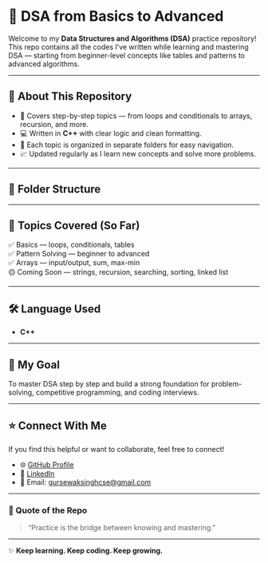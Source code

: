 # 🚀 DSA from Basics to Advanced  

Welcome to my **Data Structures and Algorithms (DSA)** practice repository!  
This repo contains all the codes I’ve written while learning and mastering DSA — starting from beginner-level concepts like tables and patterns to advanced algorithms.

---

## 📘 About This Repository  
- 🧩 Covers step-by-step topics — from loops and conditionals to arrays, recursion, and more.  
- 💻 Written in **C++** with clear logic and clean formatting.  
- 📂 Each topic is organized in separate folders for easy navigation.  
- 📈 Updated regularly as I learn new concepts and solve more problems.  

---

## 📂 Folder Structure
---

## 🧠 Topics Covered (So Far)
✅ Basics — loops, conditionals, tables  
✅ Pattern Solving — beginner to advanced  
✅ Arrays — input/output, sum, max-min  
🟡 Coming Soon — strings, recursion, searching, sorting, linked list  

---

## 🛠️ Language Used
- **C++**

---

## 🌱 My Goal
To master DSA step by step and build a strong foundation for problem-solving, competitive programming, and coding interviews.

---

## ⭐ Connect With Me
If you find this helpful or want to collaborate, feel free to connect!

- 🌐 [GitHub Profile](https://github.com/gursewak-codes)
- 💼 [LinkedIn](https://www.linkedin.com/in/gursewak-singh-a0280a351)
- 📧 Email: gursewaksinghcse@gmail.com 

---

### 💬 Quote of the Repo
> “Practice is the bridge between knowing and mastering.”

---

✨ **Keep learning. Keep coding. Keep growing.**
